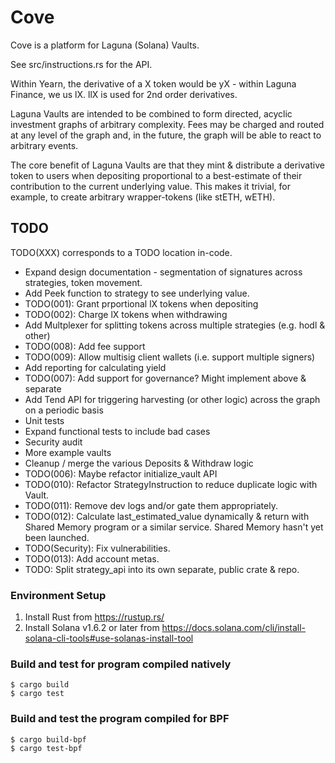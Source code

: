 # Cove
Cove is a platform for Laguna (Solana) Vaults.

See src/instructions.rs for the API.

Within Yearn, the derivative of a X token would be yX - within Laguna Finance, we us lX. llX is used
for 2nd order derivatives.

Laguna Vaults are intended to be combined to form directed, acyclic investment graphs of arbitrary
complexity. Fees may be charged and routed at any level of the graph and, in the future, the graph
will be able to react to arbitrary events.

The core benefit of Laguna Vaults are that they mint & distribute a derivative token to users when
depositing proportional to a best-estimate of their contribution to the current underlying value.
This makes it trivial, for example, to create arbitrary wrapper-tokens (like stETH, wETH).

## TODO
TODO(XXX) corresponds to a TODO location in-code.

* Expand design documentation - segmentation of signatures across strategies, token movement.
* Add Peek function to strategy to see underlying value.
* TODO(001): Grant prportional lX tokens when depositing
* TODO(002): Charge lX tokens when withdrawing
* Add Multplexer for splitting tokens across multiple strategies (e.g. hodl & other)
* TODO(008): Add fee support
* TODO(009): Allow multisig client wallets (i.e. support multiple signers)
* Add reporting for calculating yield
* TODO(007): Add support for governance? Might implement above & separate
* Add Tend API for triggering harvesting (or other logic) across the graph on a periodic basis
* Unit tests
* Expand functional tests to include bad cases
* Security audit
* More example vaults
* Cleanup / merge the various Deposits & Withdraw logic
* TODO(006): Maybe refactor initialize_vault API
* TODO(010): Refactor StrategyInstruction to reduce duplicate logic with Vault.
* TODO(011): Remove dev logs and/or gate them appropriately.
* TODO(012): Calculate last_estimated_value dynamically & return with Shared Memory program or a
             similar service. Shared Memory hasn't yet been launched.
* TODO(Security): Fix vulnerabilities.
* TODO(013): Add account metas.
* TODO: Split strategy_api into its own separate, public crate & repo.

### Environment Setup
1. Install Rust from https://rustup.rs/
2. Install Solana v1.6.2 or later from https://docs.solana.com/cli/install-solana-cli-tools#use-solanas-install-tool

### Build and test for program compiled natively
```
$ cargo build
$ cargo test
```

### Build and test the program compiled for BPF
```
$ cargo build-bpf
$ cargo test-bpf
```
